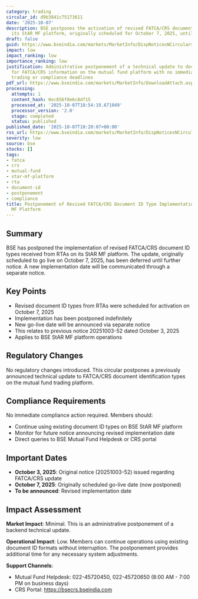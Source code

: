 ```yaml
---
category: trading
circular_id: d9b3841c75173611
date: '2025-10-07'
description: BSE postpones the activation of revised FATCA/CRS document ID types on
  its StAR MF platform, originally scheduled for October 7, 2025, until further notice.
draft: false
guid: https://www.bseindia.com/markets/MarketInfo/DispNoticesNCirculars.aspx?Noticeid={CB2798F4-A7C9-4903-AFBF-FBE605E451E2}&noticeno=20251007-15&dt=10/07/2025&icount=15&totcount=79&flag=0
impact: low
impact_ranking: low
importance_ranking: low
justification: Administrative postponement of a technical update to document ID types
  for FATCA/CRS information on the mutual fund platform with no immediate impact on
  trading or compliance deadlines
pdf_url: https://www.bseindia.com/markets/MarketInfo/DownloadAttach.aspx?id=20251007-15&attachedId=
processing:
  attempts: 1
  content_hash: 0ec856f0e6c8df15
  processed_at: '2025-10-07T18:54:19.671049'
  processor_version: '2.0'
  stage: completed
  status: published
published_date: '2025-10-07T10:20:07+00:00'
rss_url: https://www.bseindia.com/markets/MarketInfo/DispNoticesNCirculars.aspx?Noticeid={CB2798F4-A7C9-4903-AFBF-FBE605E451E2}&noticeno=20251007-15&dt=10/07/2025&icount=15&totcount=79&flag=0
severity: low
source: bse
stocks: []
tags:
- fatca
- crs
- mutual-fund
- star-mf-platform
- rta
- document-id
- postponement
- compliance
title: Postponement of Revised FATCA/CRS Document ID Type Implementation on BSE StAR
  MF Platform
---
```


## Summary

BSE has postponed the implementation of revised FATCA/CRS document ID types received from RTAs on its StAR MF platform. The update, originally scheduled to go live on October 7, 2025, has been deferred until further notice. A new implementation date will be communicated through a separate notice.

## Key Points

- Revised document ID types from RTAs were scheduled for activation on October 7, 2025
- Implementation has been postponed indefinitely
- New go-live date will be announced via separate notice
- This relates to previous notice 20251003-52 dated October 3, 2025
- Applies to BSE StAR MF platform operations

## Regulatory Changes

No regulatory changes introduced. This circular postpones a previously announced technical update to FATCA/CRS document identification types on the mutual fund trading platform.

## Compliance Requirements

No immediate compliance action required. Members should:
- Continue using existing document ID types on BSE StAR MF platform
- Monitor for future notice announcing revised implementation date
- Direct queries to BSE Mutual Fund Helpdesk or CRS portal

## Important Dates

- **October 3, 2025**: Original notice (20251003-52) issued regarding FATCA/CRS update
- **October 7, 2025**: Originally scheduled go-live date (now postponed)
- **To be announced**: Revised implementation date

## Impact Assessment

**Market Impact**: Minimal. This is an administrative postponement of a backend technical update.

**Operational Impact**: Low. Members can continue operations using existing document ID formats without interruption. The postponement provides additional time for any necessary system adjustments.

**Support Channels**:
- Mutual Fund Helpdesk: 022-45720450, 022-45720650 (8:00 AM - 7:00 PM on business days)
- CRS Portal: https://bsecrs.bseindia.com
